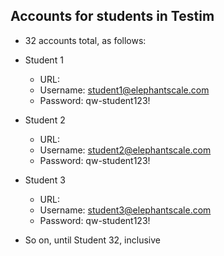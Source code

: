 ## Accounts for students in Testim

* 32 accounts total, as follows:
* Student 1
    * URL:
    * Username: student1@elephantscale.com
    * Password: qw-student123!

* Student 2
    * URL:
    * Username: student2@elephantscale.com
    * Password: qw-student123!

* Student 3
    * URL:
    * Username: student3@elephantscale.com
    * Password: qw-student123!

* So on, until Student 32, inclusive